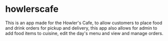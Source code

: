 # howlerscafe
This is an app made for the Howler's Cafe, to allow customers to place food and drink orders for pickup and delivery, this app also allows for admin to add food items to cuisine, edit the day's menu and view and manage orders.
